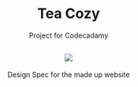 <h1 align="center">Tea Cozy</h1>
<p align="center">Project for Codecadamy</p>
<h2 align="center"><img src="./resourses/img-readme/img-tea-cozy-redline.webp"></h2>
<p align="center">Design Spec for the made up website</p>
